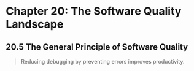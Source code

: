 # Chapter 20: The Software Quality Landscape
## 20.5 The General Principle of Software Quality
> Reducing debugging by preventing errors improves productivity.


